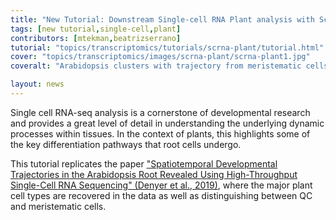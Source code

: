 ```yaml
---
title: "New Tutorial: Downstream Single-cell RNA Plant analysis with ScanPy"
tags: [new tutorial,single-cell,plant]
contributors: [mtekman,beatrizserrano]
tutorial: "topics/transcriptomics/tutorials/scrna-plant/tutorial.html"
cover: "topics/transcriptomics/images/scrna-plant/scrna-plant1.jpg"
coveralt: "Arabidopsis clusters with trajectory from meristematic cells towards trichoblasts"

layout: news
---
```


Single cell RNA-seq analysis is a cornerstone of developmental research and provides a great level of detail in understanding the underlying dynamic processes within tissues. In the context of plants, this highlights some of the key differentiation pathways that root cells undergo.

This tutorial replicates the paper ["Spatiotemporal Developmental Trajectories in the Arabidopsis Root Revealed Using High-Throughput Single-Cell RNA Sequencing" (Denyer et al., 2019)](https://doi.org/10.1016/j.devcel.2019.02.022), where the major plant cell types are recovered in the data as well as distinguishing between QC and meristematic cells.